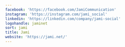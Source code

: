 ```yaml
---
facebook: 'https://facebook.com/JamiCommunication'
instagram: 'https://instagram.com/jami_social'
linkedin: 'https://linkedin.com/company/jami-social'
logohandle: jaminet
sort: jami
title: Jami
website: 'https://jami.net/'
---
```

